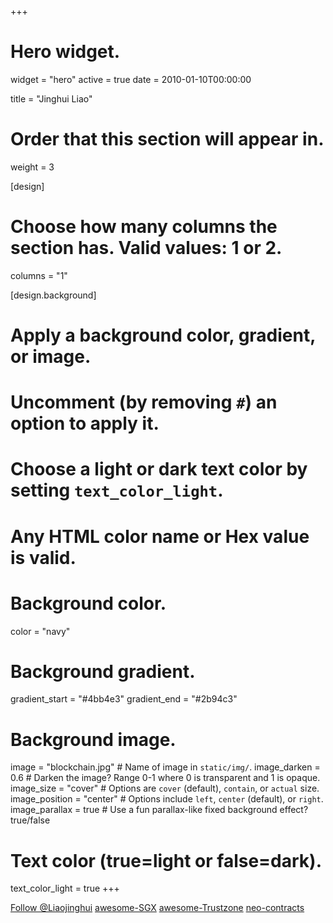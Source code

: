 +++
# Hero widget.
widget = "hero"
active = true
date = 2010-01-10T00:00:00

title = "Jinghui Liao"

# Order that this section will appear in.
weight = 3

[design]
  # Choose how many columns the section has. Valid values: 1 or 2.
  columns = "1"

[design.background]
  # Apply a background color, gradient, or image.
  #   Uncomment (by removing `#`) an option to apply it.
  #   Choose a light or dark text color by setting `text_color_light`.
  #   Any HTML color name or Hex value is valid.

  # Background color.
  color = "navy"
  
  # Background gradient.
  gradient_start = "#4bb4e3"
  gradient_end = "#2b94c3"
  
  # Background image.
  image = "blockchain.jpg"  # Name of image in `static/img/`.
  image_darken = 0.6  # Darken the image? Range 0-1 where 0 is transparent and 1 is opaque.
  image_size = "cover"  #  Options are `cover` (default), `contain`, or `actual` size.
  image_position = "center"  # Options include `left`, `center` (default), or `right`.
  image_parallax = true  # Use a fun parallax-like fixed background effect? true/false

  # Text color (true=light or false=dark).
  text_color_light = true
+++
<!-- Place this tag in your head or just before your close body tag. -->
<script async defer src="https://buttons.github.io/buttons.js"></script>
<div >
    <!-- Place this tag where you want the button to render. -->
    <a class="github-button" href="https://github.com/Liaojinghui" aria-label="Follow @Liaojinghui on GitHub">Follow @Liaojinghui</a>
    <!-- Place this tag where you want the button to render. -->
    <a class="github-button" href="https://github.com/Liaojinghui/awesome-sgx" data-icon="octicon-star" data-show-count="true" aria-label="Star Liaojinghui/awesome-sgx on GitHub">awesome-SGX</a>
    <a class="github-button" href="https://github.com/Liaojinghui/awesome-trustzone" data-icon="octicon-star" data-show-count="true" aria-label="Star Liaojinghui/awesome-trustzone on GitHub">awesome-Trustzone</a>
    <a class="github-button" href="https://github.com/Liaojinghui/neo-contracts" data-icon="octicon-star" data-show-count="true" aria-label="Star Liaojinghui/neo-contracts on GitHub">neo-contracts</a>
</div>
